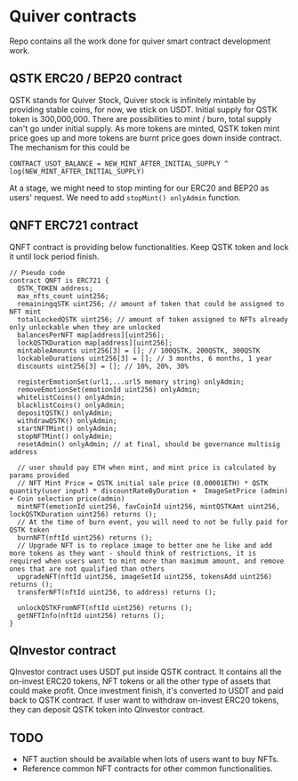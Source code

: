 # Quiver contracts

Repo contains all the work done for quiver smart contract development work.

## QSTK ERC20 / BEP20 contract

QSTK stands for Quiver Stock, Quiver stock is infinitely mintable by providing stable coins, for now, we stick on USDT.
Initial supply for QSTK token is 300,000,000.
There are possibilities to mint / burn, total supply can't go under initial supply.
As more tokens are minted, QSTK token mint price goes up and more tokens are burnt price goes down inside contract. 
The mechanism for this could be 
```
CONTRACT_USDT_BALANCE = NEW_MINT_AFTER_INITIAL_SUPPLY ^ log(NEW_MINT_AFTER_INITIAL_SUPPLY)
```

At a stage, we might need to stop minting for our ERC20 and BEP20 as users' request. We need to add `stopMint() onlyAdmin` function.

## QNFT ERC721 contract

QNFT contract is providing below functionalities.
Keep QSTK token and lock it until lock period finish.
```sol
// Pseudo code
contract QNFT is ERC721 {
  QSTK_TOKEN address;
  max_nfts_count uint256;
  remainingqSTK uint256; // amount of token that could be assigned to NFT mint
  totalLockedQSTK uint256; // amount of token assigned to NFTs already only unlockable when they are unlocked
  balancesPerNFT map[address][uint256];
  lockQSTKDuration map[address][uint256];
  mintableAmounts uint256[3] = []; // 100QSTK, 200QSTK, 300QSTK
  lockableDurations uint256[3] = []; // 3 months, 6 months, 1 year
  discounts uint256[3] = []; // 10%, 20%, 30%
  
  registerEmotionSet(url1,...url5 memory string) onlyAdmin;
  removeEmotionSet(emotionId uint256) onlyAdmin;
  whitelistCoins() onlyAdmin;
  blacklistCoins() onlyAdmin;
  depositQSTK() onlyAdmin;
  withdrawQSTK() onlyAdmin;
  startNFTMint() onlyAdmin;
  stopNFTMint() onlyAdmin;
  resetAdmin() onlyAdmin; // at final, should be governance multisig address

  // user should pay ETH when mint, and mint price is calculated by params provided
  // NFT Mint Price = QSTK initial sale price (0.00001ETH) * QSTK quantity(user input) * discountRateByDuration +  ImageSetPrice (admin) + Coin selection price(admin)
  mintNFT(emotionId uint256, favCoinId uint256, mintQSTKAmt uint256, lockQSTKDuration uint256) returns ();
  // At the time of burn event, you will need to not be fully paid for QSTK token
  burnNFT(nftId uint256) returns ();
  // Upgrade NFT is to replace image to better one he like and add more tokens as they want - should think of restrictions, it is required when users want to mint more than maximum amount, and remove ones that are not qualified than others
  upgradeNFT(nftId uint256, imageSetId uint256, tokensAdd uint256) returns ();
  transferNFT(nftId uint256, to address) returns ();

  unlockQSTKFromNFT(nftId uint256) returns ();
  getNFTInfo(nftId uint256) returns ();
}
```

## QInvestor contract

QInvestor contract uses USDT put inside QSTK contract.
It contains all the on-invest ERC20 tokens, NFT tokens or all the other type of assets that could make profit.
Once investment finish, it's converted to USDT and paid back to QSTK contract.
If user want to withdraw on-invest ERC20 tokens, they can deposit QSTK token into QInvestor contract.

## TODO

- NFT auction should be available when lots of users want to buy NFTs.
- Reference common NFT contracts for other common functionalities.
